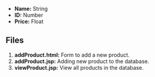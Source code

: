 

- **Name:** String
- **ID:** Number
- **Price:** Float

## Files

1. **addProduct.html:** Form to add a new product.
2. **addProduct.jsp:** Adding new product to the database.
3. **viewProduct.jsp:** View all products in the database.
